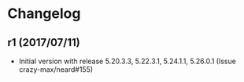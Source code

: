 # Changelog

## r1 (2017/07/11)

* Initial version with release 5.20.3.3, 5.22.3.1, 5.24.1.1, 5.26.0.1 (Issue crazy-max/neard#155)
